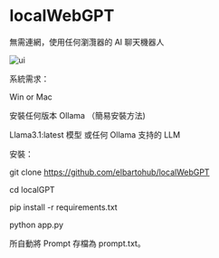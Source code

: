 # localWebGPT
無需連網，使用任何瀏灠器的 AI 聊天機器人

![ui](https://github.com/user-attachments/assets/d5b2e6eb-9a43-40ac-9bf5-6c8cc5458c24)


系統需求：

Win or Mac

安裝任何版本 Ollama （簡易安裝方法)

Llama3.1:latest 模型 或任何 Ollama 支持的 LLM

安裝：

git clone https://github.com/elbartohub/localWebGPT

cd localGPT

pip install -r requirements.txt

python app.py


所自動將 Prompt 存檔為 prompt.txt。
